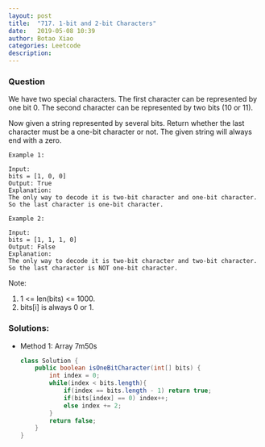 ```yaml
---
layout: post
title:  "717. 1-bit and 2-bit Characters"
date:   2019-05-08 10:39
author: Botao Xiao
categories: Leetcode
description:
---
```

### Question
We have two special characters. The first character can be represented by one bit 0. The second character can be represented by two bits (10 or 11).

Now given a string represented by several bits. Return whether the last character must be a one-bit character or not. The given string will always end with a zero.

```
Example 1:

Input: 
bits = [1, 0, 0]
Output: True
Explanation: 
The only way to decode it is two-bit character and one-bit character. So the last character is one-bit character.

Example 2:

Input: 
bits = [1, 1, 1, 0]
Output: False
Explanation: 
The only way to decode it is two-bit character and two-bit character. So the last character is NOT one-bit character.
```

Note:
1. 1 <= len(bits) <= 1000.
2. bits[i] is always 0 or 1.

### Solutions:
* Method 1: Array 7m50s
    ```Java
    class Solution {
        public boolean isOneBitCharacter(int[] bits) {
            int index = 0;
            while(index < bits.length){
                if(index == bits.length - 1) return true;
                if(bits[index] == 0) index++;
                else index += 2;
            }
            return false;
        }
    }
    ```